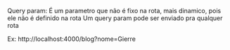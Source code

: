 Query param:
    É um parametro que não é fixo na rota, mais dinamico, pois ele não é definido na rota
    Um query param pode ser enviado pra qualquer rota

Ex: 
    http://localhost:4000/blog?nome=Gierre